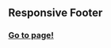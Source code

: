 
<h2>Responsive Footer</h2>

<h3><a href="https://banugungor.github.io/Coding-Challenges/Html - Css/Grid/1-Grid Layout/" rel="nofollow">Go to page!</a></h3>

